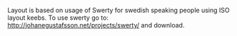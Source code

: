 Layout is based on usage of Swerty for swedish speaking people using ISO layout keebs.
To use swerty go to: http://johanegustafsson.net/projects/swerty/ and download.
